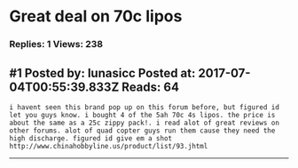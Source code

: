 # Great deal on 70c lipos

### Replies: 1 Views: 238

## \#1 Posted by: lunasicc Posted at: 2017-07-04T00:55:39.833Z Reads: 64

```
i havent seen this brand pop up on this forum before, but figured id let you guys know. i bought 4 of the 5ah 70c 4s lipos. the price is about the same as a 25c zippy pack!. i read alot of great reviews on other forums. alot of quad copter guys run them cause they need the high discharge. figured id give em a shot
http://www.chinahobbyline.us/product/list/93.jhtml
```

---
